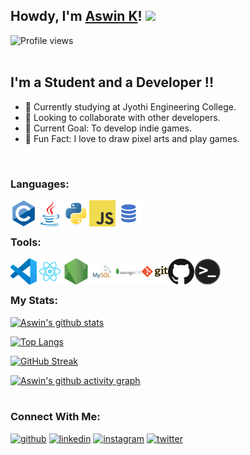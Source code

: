 ## Howdy, I'm [Aswin K][linkedin]! <img src="https://raw.githubusercontent.com/MartinHeinz/MartinHeinz/master/wave.gif" width="30px">
![Profile views](https://gpvc.arturio.dev/Asterdev-03)  
<br>

## I'm a Student and a Developer !!
- 🥅 Currently studying at Jyothi Engineering College.
- 👯 Looking to collaborate with other developers.
- 🌱 Current Goal: To develop indie games.
- 🔭 Fun Fact: I love to draw pixel arts and play games.
<br>

### Languages:
[<img align="left" alt="C" width="42px" src="https://raw.githubusercontent.com/devicons/devicon/master/icons/c/c-original.svg" />](https://www.cprogramming.com)
[<img align="left" alt="Java" width="42px" src="https://raw.githubusercontent.com/devicons/devicon/master/icons/java/java-original.svg" />](https://www.javatpoint.com)
[<img align="left" alt="Python" width="42px" src="https://raw.githubusercontent.com/devicons/devicon/master/icons/python/python-original.svg" />](https://www.python.org)
[<img align="left" alt="JavaScript" width="42px" src="https://raw.githubusercontent.com/github/explore/80688e429a7d4ef2fca1e82350fe8e3517d3494d/topics/javascript/javascript.png" />](https://www.youtube.com/playlist?list=PLkwxH9e_vrALRJKu7wfXby3MKeflhTu6B)
[<img align="left" alt="SQL" width="42px" src="https://raw.githubusercontent.com/github/explore/80688e429a7d4ef2fca1e82350fe8e3517d3494d/topics/sql/sql.png" />](https://www.w3schools.com/sql/)
<br>
<br>

### Tools:
[<img align="left" alt="Visual Studio Code" width="42px" src="https://raw.githubusercontent.com/github/explore/80688e429a7d4ef2fca1e82350fe8e3517d3494d/topics/visual-studio-code/visual-studio-code.png" />](https://code.visualstudio.com/)
[<img align="left" alt="React" width="42px" src="https://raw.githubusercontent.com/github/explore/80688e429a7d4ef2fca1e82350fe8e3517d3494d/topics/react/react.png" />](https://reactjs.org/)
[<img align="left" alt="Node.js" width="42px" src="https://raw.githubusercontent.com/github/explore/80688e429a7d4ef2fca1e82350fe8e3517d3494d/topics/nodejs/nodejs.png" />](https://nodejs.org/en/)
[<img align="left" alt="MySQL" width="42px" src="https://raw.githubusercontent.com/github/explore/80688e429a7d4ef2fca1e82350fe8e3517d3494d/topics/mysql/mysql.png" />](https://www.mysql.com/)
[<img align="left" alt="MongoDB" width="42px" src="https://raw.githubusercontent.com/github/explore/80688e429a7d4ef2fca1e82350fe8e3517d3494d/topics/mongodb/mongodb.png" />](https://www.mongodb.com/)
[<img align="left" alt="Git" width="42px" src="https://raw.githubusercontent.com/github/explore/80688e429a7d4ef2fca1e82350fe8e3517d3494d/topics/git/git.png" />](https://git-scm.com/)
[<img align="left" alt="GitHub" width="42px" src="https://raw.githubusercontent.com/github/explore/78df643247d429f6cc873026c0622819ad797942/topics/github/github.png" />](https://github.com/)
[<img align="left" alt="Terminal" width="42px" src="https://raw.githubusercontent.com/github/explore/80688e429a7d4ef2fca1e82350fe8e3517d3494d/topics/terminal/terminal.png" />](https://towardsdatascience.com/a-quick-guide-to-using-command-line-terminal-96815b97b955?gi=96a33c32ad17)
<br>
<br>

### My Stats:
[![Aswin's github stats](https://github-readme-stats.vercel.app/api?username=Asterdev-03&show_icons=true&theme=tokyonight)](https://github.com/anuraghazra/github-readme-stats)

[![Top Langs](https://github-readme-stats.vercel.app/api/top-langs/?username=Asterdev-03&show_icons=true&theme=tokyonight)](https://github.com/anuraghazra/github-readme-stats)

[![GitHub Streak](https://github-readme-streak-stats.herokuapp.com?user=Asterdev-03&theme=tokyonight&hide_border=true&date_format=j%20M%5B%20Y%5D)](https://git.io/streak-stats)

[![Aswin's github activity graph](https://activity-graph.herokuapp.com/graph?username=Asterdev-03&theme=react-dark)](https://github.com/ashutosh00710/github-readme-activity-graph)
<br>
<br>

### Connect With Me:
[<img src='https://img.icons8.com/fluent/50/000000/github.png' alt='github' height='40'>][github]
[<img src='https://img.icons8.com/fluent/50/000000/linkedin.png' alt='linkedin' height='40'>][linkedin]
[<img src='https://img.icons8.com/fluent/50/000000/instagram-new.png' alt='instagram' height='40'>][instagram]
[<img src='https://img.icons8.com/fluent/50/000000/twitter.png' alt='twitter' height='40'>][twitter]


[instagram]: https://instagram.com/aster_dev
[linkedin]: https://linkedin.com/in/asterdev
[twitter]: https://twitter.com/asterdev03
[github]: https://github.com/Asterdev-03
